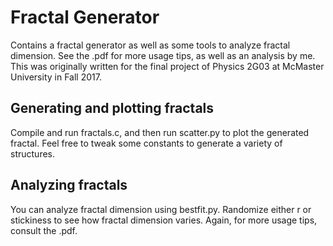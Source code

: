 # Fractal Generator

Contains a fractal generator as well as some tools to analyze fractal dimension. See the .pdf for more usage tips, as well as an analysis by me. This was originally written for the final project of Physics 2G03 at McMaster University in Fall 2017.

## Generating and plotting fractals

Compile and run fractals.c, and then run scatter.py to plot the generated fractal. Feel free to tweak some constants to generate a variety of structures.

## Analyzing fractals

You can analyze fractal dimension using bestfit.py. Randomize either r or stickiness to see how fractal dimension varies. Again, for more usage tips, consult the .pdf.
